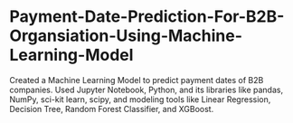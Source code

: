 # Payment-Date-Prediction-For-B2B-Organsiation-Using-Machine-Learning-Model
Created a Machine Learning Model to predict payment dates of B2B companies.
Used Jupyter Notebook, Python, and its libraries like pandas, NumPy, sci-kit learn, scipy, and modeling tools like Linear Regression,
Decision Tree, Random Forest Classifier, and XGBoost.
